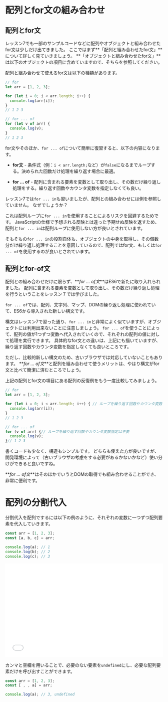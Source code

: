 # 配列とfor文の組み合わせ

## 配列とfor文

レッスン7でも一部のサンプルコードなどに配列やオブジェクトと組み合わせたfor文は少しだけ出てきました。
ここではまず**「配列と組み合わせたfor文」**について詳しく見ていきましょう。
**「オブジェクトと組み合わせたfor文」**は以下のオブジェクトの項目に含めていますので、そちらを参照してください。

配列と組み合わせて使えるfor文は以下の種類があります。

```js
// for
let arr = [1, 2, 3];

for (let i = 0; i < arr.length; i++) {
  console.log(arr[i]);
}
// 1 2 3

// for ... of
for (let v of arr) {
  console.log(v);
}
// 1 2 3
```

for文やそのほか、`for ... of`について簡単に復習すると、以下の内容になります。


- **for文** - 条件式（例：`i < arr.length;`など）が`false`になるまでループする。決められた回数だけ処理を繰り返す場合に最適。

- **for ... of** - 配列に含まれる要素を変数として取り出し、その数だけ繰り返し処理をする。繰り返す回数やカウンタ変数を指定しなくても良い。


レッスン7では`for ... in`も習いましたが、配列との組み合わせには例を参照していません。
なぜでしょうか？

これは配列ループに`for ... in`を使用することによるリスクを回避するためです。
JavaScriptの仕様で予想される反映とは違った予期せぬ反映を返すため、配列と`for ... in`は配列ループに使用しない方が良いとされています。

そもそもの`for ... in`の役割自体も、オブジェクトの中身を取得し、その個数分だけ繰り返し処理することを意図しているので、配列ではfor文、もしくは`for ... of`を使用するのが良いとされています。

## 配列とfor-of文

配列との組み合わせだけに限らず、**_for ... of文_**はES6で新たに取り入れられました。
配列に含まれる要素を変数として取り出し、その数だけ繰り返し処理を行うということをレッスン７では学びました。

`for ... of`では、配列、文字列、マップ、DOMの繰り返し処理に使われていて、ES6から導入された新しい構文です。

構文はレッスン7で習った通り、`for ... in`と非常によく似ていますが、オブジェクトには利用出来ないことに注意しましょう。
`for ... of`を使うことによって、配列の値が1つずつ変数へ代入されていくので、それぞれの配列の値に対して処理を実行できます。
具体的なfor文との違いは、上記にも描いていますが、繰り返す回数やカウンタ変数を指定しなくても良いところです。

ただし、比較的新しい構文のため、古いブラウザでは対応していないこともあります。
**_for ... of文_**と配列を組み合わせて使うメリットは、やはり構文がfor文と比べて簡潔に済むところでしょう。

上記の配列とfor文の項目にある配列の反復例をもう一度比較してみましょう。

```js
// for
let arr = [1, 2, 3];

for (let i = 0; i < arr.length; i++) { // ループを繰り返す回数やカウンタ変数の指定が必要
  console.log(arr[i]);
}
// 1 2 3

// for ... of
for (v of arr) {// ループを繰り返す回数やカウンタ変数指定は不要
  console.log(v);
}// 1 2 3
```

書くコードも少なく、構造もシンプルです。
どちらも使えた方が良いですが、開発環境によって（古いブラウザの考慮をする必要があるかないかなど）使い分けができると良いですね。

**_for ... of文_**はそのほかでいうとDOMの取得でも組み合わせることができ、非常に便利です。

# 配列の分割代入

分割代入を配列でするには以下の例のように、それぞれの変数に一つずつ配列要素を代入していきます。

```javascript
const arr = [1, 2, 3];
const [a, b, c] = arr;

console.log(a); // 1
console.log(b); // 2
console.log(c); // 3
```

<iframe width="100%" height="300" src="//jsfiddle.net/codegrit_hiro/y7er96wp/1/embedded/js,result/dark/" allowfullscreen="allowfullscreen" allowpaymentrequest frameborder="0"></iframe>

カンマと空欄を用いることで、必要のない要素を`undefined`にし、必要な配列要素だけを呼び出すことができます。

```javascript
const arr = [1, 2, 3];
const [ , , a] = arr;

console.log(a); // 3, undefined
```

